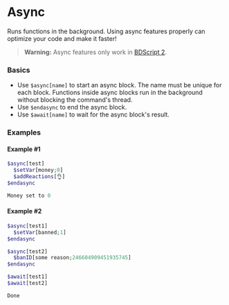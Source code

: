 # Async
Runs functions in the background. Using async features properly can optimize your code and make it faster!
> **Warning:** Async features only work in [BDScript 2](./aboutBDScript2.md).

### Basics
- Use `$async[name]` to start an async block. The name must be unique for each block. Functions inside async blocks run in the background without blocking the command's thread.
- Use `$endasync` to end the async block.
- Use `$await[name]` to wait for the async block's result.

### Examples
#### Example #1
```php
$async[test]
  $setVar[money;0]
  $addReactions[👌]
$endasync

Money set to 0
```

#### Example #2
```php
$async[test1]
  $setVar[banned;1]
$endasync

$async[test2]
  $banID[some reason;246604909451935745]
$endasync

$await[test1]
$await[test2]

Done
```
